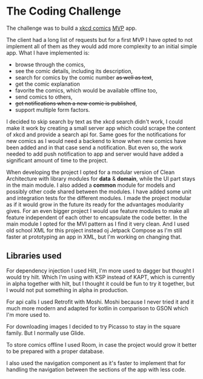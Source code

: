 # The Coding Challenge

The challenge was to build a [xkcd comics](https://xkcd.com/) [MVP](https://en.wikipedia.org/wiki/Minimum_viable_product) app.

The client had a long list of requests but for a first MVP I have opted to not implement all of them as they would add more complexity to an initial simple app. What I have implemented is:

- browse through the comics,
- see the comic details, including its description,
- search for comics by the comic number ~~as well as text~~,
- get the comic explanation
- favorite the comics, which would be available offline too,
- send comics to others,
- ~~get notifications when a new comic is published~~,
- support multiple form factors.

I decided to skip search by text as the xkcd search didn't work, I could make it work by creating a small server app which could scrape the content of xkcd and provide a search api for. Same goes for the notifications for new comics as I would need a backend to know when new comics have been added and in that case send a notification. But even so, the work needed to add push notification to app and server would have added a significant amount of time to the project. 

When developing the project I opted for a modular version of Clean Architecture with library modules for __data__ & __domain__, while the UI part stays in the main module. I also added a __common__ module for models and possibly other code shared between the modules. I have added some unit and integration tests for the different modules. 
I made the project modular as if it would grow in the future its ready for the advantages modularity gives. For an even bigger project I would use feature modules to make all feature independent of each other to encapsulate the code better. In the main module I opted for the MVI pattern as I find it very clean. And I used old school XML for this project instead oj Jetpack Compose as I'm still faster at prototyping an app in XML, but I'm working on changing that. 

## Libraries used

For dependency injection I used Hilt, I'm more used to dagger but thought I would try hilt. Which I'm using with KSP instead of KAPT, which is currently in alpha together with hilt, but I thought it could be fun to try it together, but I would not put something in alpha in production.

For api calls I used Retrofit with Moshi. Moshi because I never tried it and it much more modern and adapted for kotlin in comparison to GSON which I'm more used to. 

For downloading images I decided to try Picasso to stay in the square family. But I normally use Glide. 

To store comics offline I used Room, in case the project would grow it better to be prepared with a proper database.

I also used the navigation component as it's faster to implement that for handling the navigation between the sections of the app with less code.

